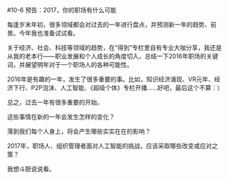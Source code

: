 #10-6 预告：2017，你的职场有什么可能

每逢岁末年初，很多领域都会对过去的一年进行盘点，并预测新一年的趋势、前景。今年我也准备试试看。

关于经济、社会、科技等领域的趋势，在“得到”专栏里自有专业大咖分享，我还是从我的老本行——职业发展和个人成长的角度切入，总结一下2016年职场的关键词，并展望明年对于一个职场人的各种可能性。

2016年是有趣的一年，发生了很多重要的事。比如，知识经济涌现、VR元年、经济下行、P2P泡沫、人工智能、《超级个体》专栏开播……好吧，最后这个不算：）

总之，过去一年有很多重要的开始。

这些事情在新的一年会发生怎样的变化？

落到我们每个人身上，将会产生哪些实实在在的影响？

2017年，职场人、组织管理者面对人工智能的挑战，应该采取哪些改变或应对之策？

我想斗胆说说看。